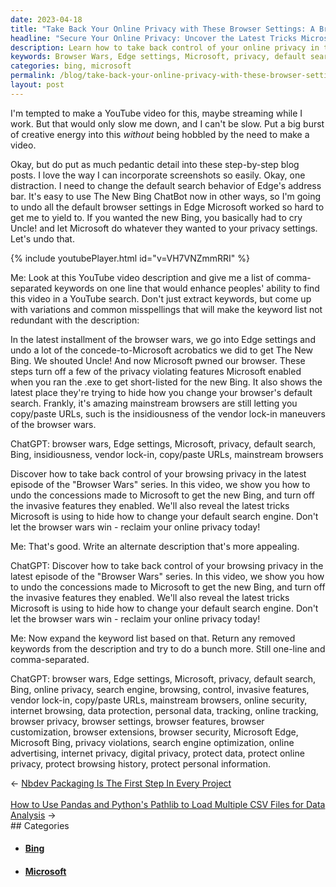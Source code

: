 ```yaml
---
date: 2023-04-18
title: "Take Back Your Online Privacy with These Browser Settings: A Browser Wars Series"
headline: "Secure Your Online Privacy: Uncover the Latest Tricks Microsoft is Using to Hide How to Change Your Default Search Engine"
description: Learn how to take back control of your online privacy in this episode of the 'Browser Wars' series. I'll show you how to undo the concessions made to Microsoft for the new Bing and turn off their invasive features. Plus, discover the latest tricks Microsoft is using to hide how to change your default search engine. Click through to learn more about browser wars, Edge settings, Microsoft, privacy, default search, Bing, and more.
keywords: Browser Wars, Edge settings, Microsoft, privacy, default search, Bing, online privacy, search engine
categories: bing, microsoft
permalink: /blog/take-back-your-online-privacy-with-these-browser-settings-a-browser-wars-series/
layout: post
---
```



I'm tempted to make a YouTube video for this, maybe streaming while I work. But
that would only slow me down, and I can't be slow. Put a big burst of creative
energy into this *without* being hobbled by the need to make a video.

Okay, but do put as much pedantic detail into these step-by-step blog posts. I
love the way I can incorporate screenshots so easily. Okay, one distraction. I
need to change the default search behavior of Edge's address bar. It's easy to
use The New Bing ChatBot now in other ways, so I'm going to undo all the
default browser settings in Edge Microsoft worked so hard to get me to yield
to. If you wanted the new Bing, you basically had to cry Uncle! and let
Microsoft do whatever they wanted to your privacy settings. Let's undo that.

{% include youtubePlayer.html id="v=VH7VNZmmRRI" %}

Me: Look at this YouTube video description and give me a list of comma-separated
keywords on one line that would enhance peoples' ability to find this video in
a YouTube search. Don't just extract keywords, but come up with variations and
common misspellings that will make the keyword list not redundant with the
description:

In the latest installment of the browser wars, we go into Edge settings and
undo a lot of the concede-to-Microsoft acrobatics we did to get The New Bing.
We shouted Uncle! And now Microsoft pwned our browser. These steps turn off a
few of the privacy violating features Microsoft enabled when you ran the .exe
to get short-listed for the new Bing. It also shows the latest place they're
trying to hide how you change your browser's default search. Frankly, it's
amazing mainstream browsers are still letting you copy/paste URLs, such is the
insidiousness of the vendor lock-in maneuvers of the browser wars.

ChatGPT: browser wars, Edge settings, Microsoft, privacy, default search, Bing,
insidiousness, vendor lock-in, copy/paste URLs, mainstream browsers

Discover how to take back control of your browsing privacy in the latest
episode of the "Browser Wars" series. In this video, we show you how to undo
the concessions made to Microsoft to get the new Bing, and turn off the
invasive features they enabled. We'll also reveal the latest tricks Microsoft
is using to hide how to change your default search engine. Don't let the
browser wars win - reclaim your online privacy today!

Me: That's good. Write an alternate description that's more appealing.

ChatGPT: Discover how to take back control of your browsing privacy in the
latest episode of the "Browser Wars" series. In this video, we show you how to
undo the concessions made to Microsoft to get the new Bing, and turn off the
invasive features they enabled. We'll also reveal the latest tricks Microsoft
is using to hide how to change your default search engine. Don't let the
browser wars win - reclaim your online privacy today!

Me: Now expand the keyword list based on that. Return any removed keywords from
the description and try to do a bunch more. Still one-line and comma-separated.

ChatGPT: browser wars, Edge settings, Microsoft, privacy, default search, Bing,
online privacy, search engine, browsing, control, invasive features, vendor
lock-in, copy/paste URLs, mainstream browsers, online security, internet
browsing, data protection, personal data, tracking, online tracking, browser
privacy, browser settings, browser features, browser customization, browser
extensions, browser security, Microsoft Edge, Microsoft Bing, privacy
violations, search engine optimization, online advertising, internet privacy,
digital privacy, protect data, protect online privacy, protect browsing
history, protect personal information.


<div class="arrow-links"><div class="post-nav-prev"><span class="arrow">&larr;&nbsp;</span><a href="/blog/nbdev-packaging-is-the-first-step-in-every-project/">Nbdev Packaging Is The First Step In Every Project</a></div> &nbsp; <div class="post-nav-next"><a href="/blog/how-to-use-pandas-and-python-s-pathlib-to-load-multiple-csv-files-for-data-analysis/">How to Use Pandas and Python's Pathlib to Load Multiple CSV Files for Data Analysis</a><span class="arrow">&nbsp;&rarr;</span></div></div>
## Categories

<ul>
<li><h4><a href='/bing/'>Bing</a></h4></li>
<li><h4><a href='/microsoft/'>Microsoft</a></h4></li></ul>